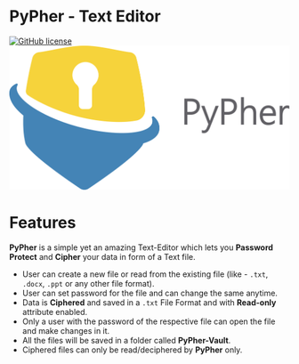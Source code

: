 # PyPher - Text Editor
[![GitHub license](https://img.shields.io/github/license/Aadit-Bhojgi/PyPher.svg?style=plastic)](https://github.com/Aadit-Bhojgi/PyPher/blob/master/LICENSE)
<img src="Images/PyPher.png" alt="PyPher - Image">

# Features
**PyPher** is a simple yet an amazing Text-Editor which lets you **Password Protect** and **Cipher** your data in form of a Text file.

* User can create a new file or read from the existing file (like - `.txt`, `.docx`, `.ppt` or any other file format).
* User can set password for the file and can change the same anytime. 
* Data is **Ciphered** and saved in a `.txt` File Format and with **Read-only** attribute enabled.
* Only a user with the password of the respective file can open the file and make changes in it.
* All the files will be saved in a folder called **PyPher-Vault**.
* Ciphered files can only be read/deciphered by **PyPher** only. 
